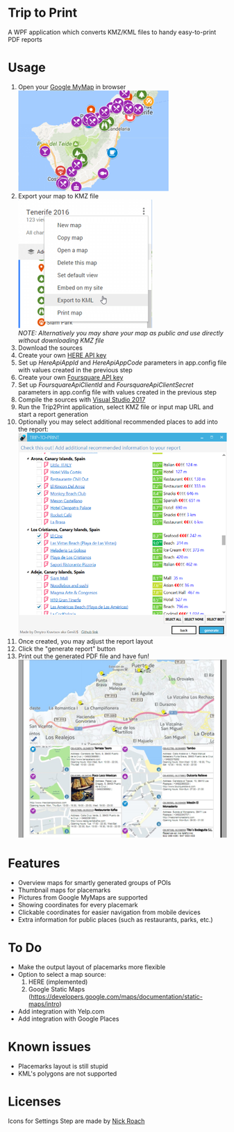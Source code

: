 # Trip to Print
A WPF application which converts KMZ/KML files to handy easy-to-print PDF reports

# Usage
1. Open your [Google MyMap](https://www.google.com/maps/d/) in browser<br/>
![Google MyMap](Documentation/readme-1.png "Google MyMap")
2. Export your map to KMZ file<br/>
![Export to KMZ](Documentation/readme-2.png "Export to KMZ")<br/>
*NOTE: Alternatively you may share your map as public and use directly without downloading KMZ file*
3. Download the sources
4. Create your own [HERE API key](https://developer.here.com/plans?create=Evaluation)
5. Set up *HereApiAppId* and *HereApiAppCode* parameters in app.config file with values created in the previous step
6. Create your own [Foursquare API key](https://developer.foursquare.com/)
7. Set up *FoursquareApiClientId* and *FoursquareApiClientSecret* parameters in app.config file with values created in the previous step
8. Compile the sources with [Visual Studio 2017](https://www.visualstudio.com)
9. Run the Trip2Print application, select KMZ file or input map URL and start a report generation
10. Optionally you may select additional recommended places to add into the report:<br/>
![Exploring recommended places](Documentation/readme-3.png "PDF Sample")
11. Once created, you may adjust the report layout
12. Click the "generate report" button<br/>
13. Print out the generated PDF file and have fun!<br/>
![PDF Sample](Documentation/readme-4.png "PDF Sample")


# Features
* Overview maps for smartly generated groups of POIs
* Thumbnail maps for placemarks
* Pictures from Google MyMaps are supported
* Showing coordinates for every placemark
* Clickable coordinates for easier navigation from mobile devices
* Extra information for public places (such as restaurants, parks, etc.)

# To Do
* Make the output layout of placemarks more flexible
* Option to select a map source:
    1) HERE (implemented)
    2) Google Static Maps (https://developers.google.com/maps/documentation/static-maps/intro)
* Add integration with Yelp.com
* Add integration with Google Places

# Known issues
* Placemarks layout is still stupid
* KML's polygons are not supported

# Licenses

Icons for Settings Step are made by [Nick Roach](https://www.iconfinder.com/iconsets/circle-icons-1)

